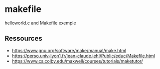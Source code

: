 # makefile
helloworld.c and Makefile exemple

## Ressources
- https://www.gnu.org/software/make/manual/make.html
- https://perso.univ-lyon1.fr/jean-claude.iehl/Public/educ/Makefile.html
- https://www.cs.colby.edu/maxwell/courses/tutorials/maketutor/
